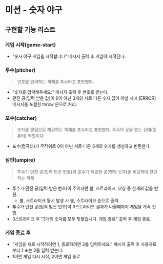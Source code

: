 # 미션 - 숫자 야구

## 구현할 기능 리스트

### 게임 시작(game-start)

-   "숫자 야구 게임을 시작합니다" 메시지 출력 후 게임이 시작된다.

### 투수(pitcher)

> 번호를 입력하는 객체를 투수라고 표현했다.

-   "숫자를 입력해주세요:" 메시지 출력 후 번호를 받는다.
-   던진 공(입력 받은 값)이 0이 아닌 3개의 서로 다른 숫자 값이 아닐 시에 [ERROR] 메시지를 포함한 throw 문으로 처리.

### 포수(catcher)

> 숫자를 랜덤으로 제공하는 객체를 포수라고 표현했다. 투수의 공을 받는 상대(컴퓨터) 역할이다.

-   포수(컴퓨터)가 무작위로 0이 아닌 서로 다른 3개의 숫자를 생성하고 반환한다.

### 심판(umpire)

> 투수가 던진 공(입력 받은 번호)과 포수가 제공한 공(랜덤 숫자)을 비교하여 판단하는 객체.

-   투수가 던진 공(입력 받은 번호)이 주어지면 볼, 스트라이크, 낫싱 중 한개의 값을 반환.
    -   볼, 스트라이크 동시 발생 시 볼, 스트라이크 순으로 출력.
-   투수가 던진 공(입력 받은 번호)이 3스트라이크 결과가 나올때까지 게임을 계속 진행.
-   3스트라이크 후 "3개의 숫자를 모두 맞혔습니다. 게임 종료" 출력 후 게임 종료.

### 게임 종료 후

-   "게임을 새로 시작하려면 1, 종료하려면 2를 입력하세요." 메시지 출력 후 사용자로부터 1 또는 2를 입력 받는다.
-   1이면 게임 다시 시작, 2이면 게임 종료
